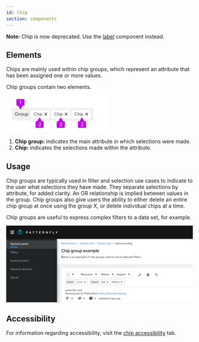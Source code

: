 ```yaml
---
id: Chip
section: components
---
```


**Note:** Chip is now deprecated. Use the [label](/components/label) component instead.

## Elements

Chips are mainly used within chip groups, which represent an attribute that has been assigned one or more values. 

Chip groups contain two elements.

<img src="./img/chip-group-elements.png" alt="Chip group elements" width="273" />

1. **Chip group:** indicates the main attribute in which selections were made.
2. **Chip:** indicates the selections made within the attribute.

## Usage

Chip groups are typically used in filter and selection use cases to indicate to the user what selections they have made. They separate selections by attribute, for added clarity. An OR relationship is implied between values in the group. Chip groups also give users the ability to either delete an entire chip group at once using the group X, or delete individual chips at a time.

Chip groups are useful to express complex filters to a data set, for example.

<img src="./img/chip-group.png" alt="Example of chipgroups from filtering" width="990"/>


## Accessibility
For information regarding accessibility, visit the [chip accessibility](/components/chip/accessibility) tab. 
